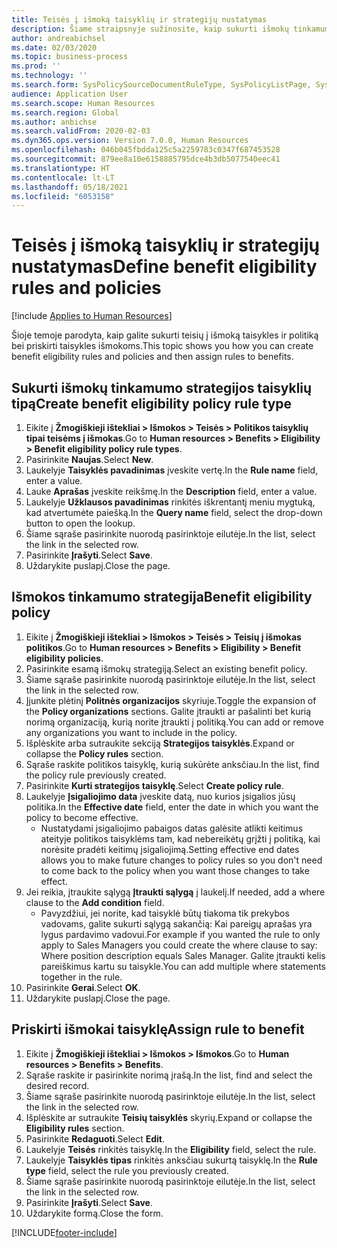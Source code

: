 ```yaml
---
title: Teisės į išmoką taisyklių ir strategijų nustatymas
description: Šiame straipsnyje sužinosite, kaip sukurti išmokų tinkamumo taisykles bei strategijas ir priskirti išmokoms taisykles.
author: andreabichsel
ms.date: 02/03/2020
ms.topic: business-process
ms.prod: ''
ms.technology: ''
ms.search.form: SysPolicySourceDocumentRuleType, SysPolicyListPage, SysPolicy, HcmBenefitEligibilityPolicy, HcmBenefit, BenefitWorkspace, HcmBenefitSummaryPart
audience: Application User
ms.search.scope: Human Resources
ms.search.region: Global
ms.author: anbichse
ms.search.validFrom: 2020-02-03
ms.dyn365.ops.version: Version 7.0.0, Human Resources
ms.openlocfilehash: 046b045fbdda125c5a2259783c0347f687453528
ms.sourcegitcommit: 879ee8a10e6158885795dce4b3db5077540eec41
ms.translationtype: HT
ms.contentlocale: lt-LT
ms.lasthandoff: 05/18/2021
ms.locfileid: "6053158"
---
```

# <a name="define-benefit-eligibility-rules-and-policies"></a><span data-ttu-id="11edc-103">Teisės į išmoką taisyklių ir strategijų nustatymas</span><span class="sxs-lookup"><span data-stu-id="11edc-103">Define benefit eligibility rules and policies</span></span>

[!include [Applies to Human Resources](../includes/applies-to-hr.md)]

<span data-ttu-id="11edc-104">Šioje temoje parodyta, kaip galite sukurti teisių į išmoką taisykles ir politiką bei priskirti taisykles išmokoms.</span><span class="sxs-lookup"><span data-stu-id="11edc-104">This topic shows you how you can create benefit eligibility rules and policies and then assign rules to benefits.</span></span>  

## <a name="create-benefit-eligibility-policy-rule-type"></a><span data-ttu-id="11edc-105">Sukurti išmokų tinkamumo strategijos taisyklių tipą</span><span class="sxs-lookup"><span data-stu-id="11edc-105">Create benefit eligibility policy rule type</span></span>

1. <span data-ttu-id="11edc-106">Eikite į **Žmogiškieji ištekliai > Išmokos > Teisės > Politikos taisyklių tipai teisėms į išmokas**.</span><span class="sxs-lookup"><span data-stu-id="11edc-106">Go to **Human resources > Benefits > Eligibility > Benefit eligibility policy rule types**.</span></span>
2. <span data-ttu-id="11edc-107">Pasirinkite **Naujas**.</span><span class="sxs-lookup"><span data-stu-id="11edc-107">Select **New**.</span></span>
3. <span data-ttu-id="11edc-108">Laukelyje **Taisyklės pavadinimas** įveskite vertę.</span><span class="sxs-lookup"><span data-stu-id="11edc-108">In the **Rule name** field, enter a value.</span></span>
4. <span data-ttu-id="11edc-109">Lauke **Aprašas** įveskite reikšmę.</span><span class="sxs-lookup"><span data-stu-id="11edc-109">In the **Description** field, enter a value.</span></span>
5. <span data-ttu-id="11edc-110">Laukelyje **Užklausos pavadinimas** rinkitės iškrentantį meniu mygtuką, kad atvertumėte paiešką.</span><span class="sxs-lookup"><span data-stu-id="11edc-110">In the **Query name** field, select the drop-down button to open the lookup.</span></span>
6. <span data-ttu-id="11edc-111">Šiame sąraše pasirinkite nuorodą pasirinktoje eilutėje.</span><span class="sxs-lookup"><span data-stu-id="11edc-111">In the list, select the link in the selected row.</span></span>
7. <span data-ttu-id="11edc-112">Pasirinkite **Įrašyti**.</span><span class="sxs-lookup"><span data-stu-id="11edc-112">Select **Save**.</span></span>
8. <span data-ttu-id="11edc-113">Uždarykite puslapį.</span><span class="sxs-lookup"><span data-stu-id="11edc-113">Close the page.</span></span>

## <a name="benefit-eligibility-policy"></a><span data-ttu-id="11edc-114">Išmokos tinkamumo strategija</span><span class="sxs-lookup"><span data-stu-id="11edc-114">Benefit eligibility policy</span></span>

1. <span data-ttu-id="11edc-115">Eikite į **Žmogiškieji ištekliai > Išmokos > Teisės > Teisių į išmokas politikos**.</span><span class="sxs-lookup"><span data-stu-id="11edc-115">Go to **Human resources > Benefits > Eligibility > Benefit eligibility policies**.</span></span>
2. <span data-ttu-id="11edc-116">Pasirinkite esamą išmokų strategiją.</span><span class="sxs-lookup"><span data-stu-id="11edc-116">Select an existing benefit policy.</span></span>
3. <span data-ttu-id="11edc-117">Šiame sąraše pasirinkite nuorodą pasirinktoje eilutėje.</span><span class="sxs-lookup"><span data-stu-id="11edc-117">In the list, select the link in the selected row.</span></span>
4. <span data-ttu-id="11edc-118">Įjunkite plėtinį **Politnės organizacijos** skyriuje.</span><span class="sxs-lookup"><span data-stu-id="11edc-118">Toggle the expansion of the **Policy organizations** sections.</span></span> <span data-ttu-id="11edc-119">Galite įtraukti ar pašalinti bet kurią norimą organizaciją, kurią norite įtraukti į politiką.</span><span class="sxs-lookup"><span data-stu-id="11edc-119">You can add or remove any organizations you want to include in the policy.</span></span>
5. <span data-ttu-id="11edc-120">Išplėskite arba sutraukite sekciją **Strategijos taisyklės**.</span><span class="sxs-lookup"><span data-stu-id="11edc-120">Expand or collapse the **Policy rules** section.</span></span>
6. <span data-ttu-id="11edc-121">Sąraše raskite politikos taisyklę, kurią sukūrėte anksčiau.</span><span class="sxs-lookup"><span data-stu-id="11edc-121">In the list, find the policy rule previously created.</span></span>
7. <span data-ttu-id="11edc-122">Pasirinkite **Kurti strategijos taisyklę**.</span><span class="sxs-lookup"><span data-stu-id="11edc-122">Select **Create policy rule**.</span></span>
8. <span data-ttu-id="11edc-123">Laukelyje **Įsigaliojimo data** įveskite datą, nuo kurios įsigalios jūsų politika.</span><span class="sxs-lookup"><span data-stu-id="11edc-123">In the **Effective date** field, enter the date in which you want the policy to become effective.</span></span>
    * <span data-ttu-id="11edc-124">Nustatydami įsigaliojimo pabaigos datas galėsite atlikti keitimus ateityje politikos taisyklėms tam, kad nebereikėtų grįžti į politiką, kai norėsite pradėti keitimų įsigaliojimą.</span><span class="sxs-lookup"><span data-stu-id="11edc-124">Setting effective end dates allows you to make future changes to policy rules so you don't need to come back to the policy when you want those changes to take effect.</span></span>  
9. <span data-ttu-id="11edc-125">Jei reikia, įtraukite sąlygą **Įtraukti sąlygą** į laukelį.</span><span class="sxs-lookup"><span data-stu-id="11edc-125">If needed, add a where clause to the **Add condition** field.</span></span>
    * <span data-ttu-id="11edc-126">Pavyzdžiui, jei norite, kad taisyklė būtų tiakoma tik prekybos vadovams, galite sukurti sąlygą sakančią: Kai pareigų aprašas yra lygus pardavimo vadovui.</span><span class="sxs-lookup"><span data-stu-id="11edc-126">For example if you wanted the rule to only apply to Sales Managers you could create the where clause to say: Where position description equals Sales Manager.</span></span> <span data-ttu-id="11edc-127">Galite įtraukti kelis pareiškimus kartu su taisykle.</span><span class="sxs-lookup"><span data-stu-id="11edc-127">You can add multiple where statements together in the rule.</span></span>  
10. <span data-ttu-id="11edc-128">Pasirinkite **Gerai**.</span><span class="sxs-lookup"><span data-stu-id="11edc-128">Select **OK**.</span></span>
11. <span data-ttu-id="11edc-129">Uždarykite puslapį.</span><span class="sxs-lookup"><span data-stu-id="11edc-129">Close the page.</span></span>

## <a name="assign-rule-to-benefit"></a><span data-ttu-id="11edc-130">Priskirti išmokai taisyklę</span><span class="sxs-lookup"><span data-stu-id="11edc-130">Assign rule to benefit</span></span>

1. <span data-ttu-id="11edc-131">Eikite į **Žmogiškieji ištekliai > Išmokos > Išmokos**.</span><span class="sxs-lookup"><span data-stu-id="11edc-131">Go to **Human resources > Benefits > Benefits**.</span></span>
2. <span data-ttu-id="11edc-132">Sąraše raskite ir pasirinkite norimą įrašą.</span><span class="sxs-lookup"><span data-stu-id="11edc-132">In the list, find and select the desired record.</span></span>
3. <span data-ttu-id="11edc-133">Šiame sąraše pasirinkite nuorodą pasirinktoje eilutėje.</span><span class="sxs-lookup"><span data-stu-id="11edc-133">In the list, select the link in the selected row.</span></span>
4. <span data-ttu-id="11edc-134">Išplėskite ar sutraukite **Teisių taisyklės** skyrių.</span><span class="sxs-lookup"><span data-stu-id="11edc-134">Expand or collapse the **Eligibility rules** section.</span></span>
5. <span data-ttu-id="11edc-135">Pasirinkite **Redaguoti**.</span><span class="sxs-lookup"><span data-stu-id="11edc-135">Select **Edit**.</span></span>
6. <span data-ttu-id="11edc-136">Laukelyje **Teisės** rinkitės taisyklę.</span><span class="sxs-lookup"><span data-stu-id="11edc-136">In the **Eligibility** field, select the rule.</span></span>
7. <span data-ttu-id="11edc-137">Laukelyje **Taisyklės tipas** rinkitės anksčiau sukurtą taisyklę.</span><span class="sxs-lookup"><span data-stu-id="11edc-137">In the **Rule type** field, select the rule you previously created.</span></span>
9. <span data-ttu-id="11edc-138">Šiame sąraše pasirinkite nuorodą pasirinktoje eilutėje.</span><span class="sxs-lookup"><span data-stu-id="11edc-138">In the list, select the link in the selected row.</span></span>
10. <span data-ttu-id="11edc-139">Pasirinkite **Įrašyti**.</span><span class="sxs-lookup"><span data-stu-id="11edc-139">Select **Save**.</span></span>
11. <span data-ttu-id="11edc-140">Uždarykite formą.</span><span class="sxs-lookup"><span data-stu-id="11edc-140">Close the form.</span></span>



[!INCLUDE[footer-include](../includes/footer-banner.md)]